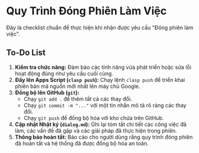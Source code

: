 # Quy Trình Đóng Phiên Làm Việc

Đây là checklist chuẩn để thực hiện khi nhận được yêu cầu "Đóng phiên làm việc".

## To-Do List

1.  **Kiểm tra chức năng:** Đảm bảo các tính năng vừa phát triển hoặc sửa lỗi hoạt động đúng như yêu cầu cuối cùng.
2.  **Đẩy lên Apps Script (`clasp push`):** Chạy lệnh `clasp push` để triển khai phiên bản mã nguồn mới nhất lên máy chủ Google.
3.  **Đồng bộ lên GitHub (`git`):**
    -   Chạy `git add .` để thêm tất cả các thay đổi.
    -   Chạy `git commit -m "..."` với một tin nhắn mô tả rõ ràng các thay đổi.
    -   Chạy `git push` để đồng bộ hóa với kho chứa trên GitHub.
4.  **Cập nhật Nhật ký (`dialog.md`):** Ghi lại tóm tắt chi tiết các công việc đã làm, các vấn đề đã gặp và các giải pháp đã thực hiện trong phiên.
5.  **Thông báo hoàn tất:** Báo cáo cho người dùng rằng quy trình đóng phiên đã hoàn tất và hệ thống đã được đồng bộ hóa an toàn.